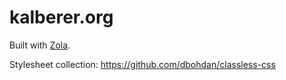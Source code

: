 # kalberer.org

Built with [Zola](https://www.getzola.org/).


Stylesheet collection: https://github.com/dbohdan/classless-css
